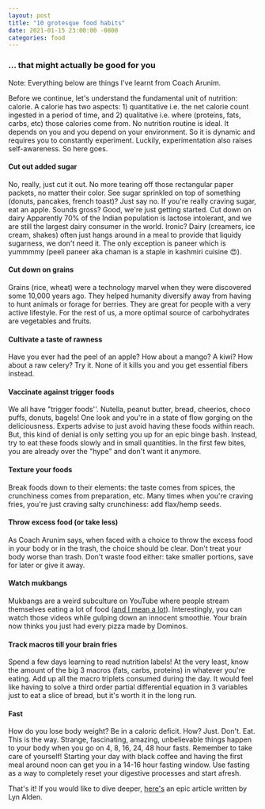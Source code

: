 ```yaml
---
layout: post
title: "10 grotesque food habits"
date: 2021-01-15 23:00:00 -0800
categories: food
---
```

### ... that might actually be good for you ###

Note: Everything below are things I've learnt from Coach Arunim.

Before we continue, let's understand the fundamental unit of nutrition: calorie. A calorie has two aspects: 1) quantitative i.e. the net calorie count ingested in a period of time, and 2) qualitative i.e. where (proteins, fats, carbs, etc) those calories come from. No nutrition routine is ideal. It depends on you and you depend on your environment. So it is dynamic and requires you to constantly experiment. Luckily, experimentation also raises self-awareness. So here goes.

#### Cut out added sugar ####
No, really, just cut it out. No more tearing off those rectangular paper packets, no matter their color. See sugar sprinkled on top of something (donuts, pancakes, french toast)? Just say no. If you're really craving sugar, eat an apple. Sounds gross? Good, we're just getting started.
Cut down on dairy
Apparently 70% of the Indian population is lactose intolerant, and we are still the largest dairy consumer in the world. Ironic? Dairy (creamers, ice cream, shakes) often just hangs around in a meal to provide that liquidy sugarness, we don't need it. The only exception is paneer which is yummmmy (peeli paneer aka chaman is a staple in kashmiri cuisine 😍). 

#### Cut down on grains ####
Grains (rice, wheat) were a technology marvel when they were discovered some 10,000 years ago. They helped humanity diversify away from having to hunt animals or forage for berries. They are great for people with a very active lifestyle. For the rest of us, a more optimal source of carbohydrates are vegetables and fruits.

#### Cultivate a taste of rawness #### 
Have you ever had the peel of an apple? How about a mango? A kiwi? How about a raw celery? Try it. None of it kills you and you get essential fibers instead.

#### Vaccinate against trigger foods #### 
We all have "trigger foods''. Nutella, peanut butter, bread, cheerios, choco puffs, donuts, bagels! One look and you're in a state of flow gorging on the deliciousness. Experts advise to just avoid having these foods within reach. But, this kind of denial is only setting you up for an epic binge bash. Instead, try to eat these foods slowly and in small quantities. In the first few bites, you are already over the "hype" and don't want it anymore.

#### Texture your foods #### 
Break foods down to their elements: the taste comes from spices, the crunchiness comes from preparation, etc. Many times when you're craving fries, you're just craving salty crunchiness: add flax/hemp seeds.

#### Throw excess food (or take less) #### 
As Coach Arunim says, when faced with a choice to throw the excess food in your body or in the trash, the choice should be clear. Don't treat your body worse than trash. Don't waste food either: take smaller portions, save for later or give it away.

#### Watch mukbangs #### 
Mukbangs are a weird subculture on YouTube where people stream themselves eating a lot of food ([and I mean a lot](https://youtu.be/YmabxZ83SyU)). Interestingly, you can watch those videos while gulping down an innocent smoothie. Your brain now thinks you just had every pizza made by Dominos.

#### Track macros till your brain fries #### 
Spend a few days learning to read nutrition labels! At the very least, know the amount of the big 3 macros (fats, carbs, proteins) in whatever you're eating. Add up all the macro triplets consumed during the day. It would feel like having to solve a third order partial differential equation in 3 variables just to eat a slice of bread, but it's worth it in the long run.

#### Fast #### 
How do you lose body weight? Be in a caloric deficit. How? Just. Don't. Eat. This is the way. Strange, fascinating, amazing, unbelievable things happen to your body when you go on 4, 8, 16, 24, 48 hour fasts. Remember to take care of yourself! Starting your day with black coffee and having the first meal around noon can get you in a 14-16 hour fasting window. Use fasting as a way to completely reset your digestive processes and start afresh.

That's it! If you would like to dive deeper, [here's](https://www.lynalden.com/increase-energy/) an epic article written by Lyn Alden. 


